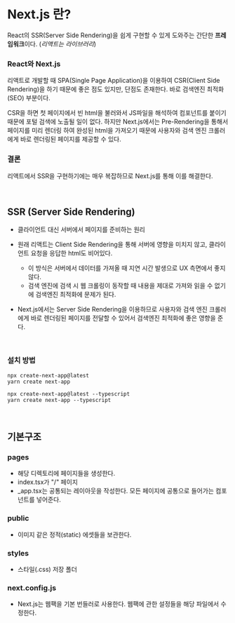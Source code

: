 # Next.js 란?

React의 SSR(Server Side Rendering)을 쉽게 구현할 수 있게 도와주는 간단한 **프레임워크**이다. (*리액트는 라이브러리*)

### React와 Next.js
리액트로 개발할 때 SPA(Single Page Application)을 이용하여 CSR(Client Side Rendering)을 하기 때문에 좋은 점도 있지만, 단점도 존재한다. 바로 검색엔진 최적화(SEO) 부분이다.

CSR을 하면 첫 페이지에서 빈 html을 불러와서 JS파일을 해석하여 컴포넌트를 붙이기 때문에 포털 검색에 노출될 일이 없다. 하지만 Next.js에서는 Pre-Rendering을 통해서 페이지를 미리 렌더링 하여 완성된 html을 가져오기 때문에 사용자와 검색 엔진 크롤러에게 바로 렌더링된 페이지를 제공할 수 있다.

### 결론

리액트에서 SSR을 구현하기에는 매우 복잡하므로 Next.js를 통해 이를 해결한다.

<br>

## SSR (Server Side Rendering)

- 클라이언트 대신 서버에서 페이지를 준비하는 원리

- 원래 리액트는 Client Side Rendering을 통해 서버에 영향을 미치지 않고, 클라이언트 요청을 응답한 html도 비어있다.
    - 이 방식은 서버에서 데이터를 가져올 때 지연 시간 발생으로 UX 측면에서 좋지 않다.
    - 검색 엔진에 검색 시 웹 크롤링이 동작할 때 내용을 제대로 가져와 읽을 수 없기에 검색엔진 최적화에 문제가 된다.

- Next.js에서는 Server Side Rendering을 이용하므로 사용자와 검색 엔진 크롤러에게 바로 렌더링된 페이지를 전달할 수 있어서 검색엔진 최적화에 좋은 영향을 준다.

<br>

### 설치 방법
```
npx create-next-app@latest
yarn create next-app
```

```
npx create-next-app@latest --typescript
yarn create next-app --typescript
```

<br>

## 기본구조

### pages
- 해당 디렉토리에 페이지들을 생성한다.
- index.tsx가 "/" 페이지
- _app.tsx는 공통되는 레이아웃을 작성한다. 모든 페이지에 공통으로 들어가는 컴포넌트를 넣어준다.

### public
- 이미지 같은 정적(static) 에셋들을 보관한다.

### styles
- 스타일(.css) 저장 폴더

### next.config.js
- Next.js는 웹팩을 기본 번들러로 사용한다. 웹팩에 관한 설정들을 해당 파일에서 수정한다.